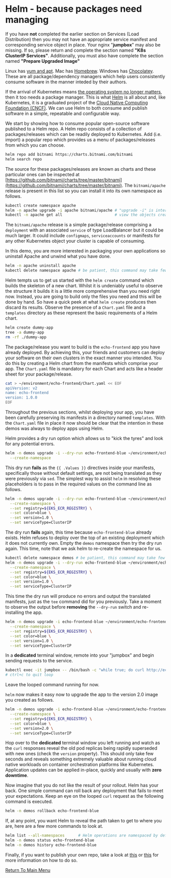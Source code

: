 # Helm - because packages need managing

If you have **not** completed the earlier section on Services (Load Distribution) then you may not have an appropriate service manifest and corresponding service object in place.
Your nginx "**jumpbox**" may also be missing.
If so, please return and complete the section named **"K8s ClusterIP Services"**.
Additionally, you must also have complete the section named **"Prepare Upgraded Image"**

Linux has [yum and apt](https://www.baeldung.com/linux/yum-and-apt).
Mac has [Homebrew](https://brew.sh/).
Windows has [Chocolatey](https://chocolatey.org/).
These are all package/dependency managers which help users consistently consume software in the manner inteded by their authors.

If the arrival of Kubernetes means [the operating system no longer matters](https://www.infoworld.com/article/3322120/sorry-linux-kubernetes-is-now-the-os-that-matters.html), then it too needs a package manager.
This is what [Helm](https://helm.sh/) is all about and, like Kubernetes, it is a graduated project of the [Cloud Native Computing Foundation (CNCF)](https://www.cncf.io/).
We can use Helm to both consume and publish software in a simple, repeatable and configurable way.

We start by showing how to consume popular open-source software published to a Helm repo.
A Helm repo consists of a collection of packages/releases which can be readily deployed to Kubernetes.
Add (i.e. import) a popular repo which provides us a menu of packages/releases from which you can choose.
```bash
helm repo add bitnami https://charts.bitnami.com/bitnami
helm search repo
```

The source for these packages/releases are known as charts and these particular ones can be inspected at [https://github.com/bitnami/charts/tree/master/bitnami](https://github.com/bitnami/charts/tree/master/bitnami).
The `bitnami/apache` release is present in this list so you can install it into its own namespace as follows.
```bash
kubectl create namespace apache
helm -n apache upgrade -i apache bitnami/apache # "upgrade -i" is interpreted as install or upgrade, as necessary
kubectl -n apache get all                       # view the objects created
```

The `bitnami/apache` release is a simple package/release comprising a `deployment` with an associated `service` of type LoadBalancer but it could be much larger.
It could include `configmaps`, `serviceaccounts` or manifests for any other Kubernetes object your cluster is capable of consuming.

In this demo, you are more interested in packaging your own applications so uninstall Apache and unwind what you have done.
```bash
helm -n apache uninstall apache
kubectl delete namespace apache # be patient, this command may take few moments
```

Helm tempts us to get us started with the `helm create` command which builds the skeleton of a new chart.
Whilst it is undeniably useful to observe the structure it builds it is a little more comprehensive than you need right now.
Instead, you are going to build only the files you need and this will be done by hand.
So have a quick peek at what `helm create` produces then discard its results.
Observe the presence of a `Chart.yaml` file and a `templates` directory as these represent the basic requirements of a Helm chart.
```bash
helm create dummy-app
tree -a dummy-app
rm -rf ./dummy-app
```

The package/release you want to build is the `echo-frontend` app you have already deployed.
By achieving this, your friends and customers can deploy your software on their own clusters in the exact manner you intended.
You do this by creating a Helm chart from the manifests which comprise your app.
The `Chart.yaml` file is mandatory for each Chart and acts like a header sheet for your package/release.
```bash
cat > ~/environment/echo-frontend/Chart.yaml << EOF
apiVersion: v2
name: echo-frontend
version: 1.0.0
EOF
```

Throughout the previous sections, whilst deploying your app, you have been carefully preserving its manifests in a directory named `templates`.
With the `Chart.yaml` file in place it now should be clear that the intention in these demos was always to deploy apps using Helm.

Helm provides a dry run option which allows us to "kick the tyres" and look for any potential errors.
```bash
helm -n demos upgrade -i --dry-run echo-frontend-blue ~/environment/echo-frontend/ \
  --create-namespace
```

This dry run **fails** as the `{{ .Values }}` directives inside your manifests, specifically those without default settings, are not being translated as they were previously via `sed`.
The simplest way to assist `helm` in resolving these placeholders is to pass in the required values on the command line as follows.
```bash
helm -n demos upgrade -i --dry-run echo-frontend-blue ~/environment/echo-frontend/ \
  --create-namespace \
  --set registry=${EKS_ECR_REGISTRY} \
  --set color=blue \
  --set version=1.0 \
  --set serviceType=ClusterIP
```

The dry run **fails** again, this time because `echo-frontend-blue` already exists.
Helm refuses to deploy over the top of an existing deployment which it does not currently own.
Empty the `demos` namespace then try the dry run again.
This time, note that we ask helm to re-create the namespace for us.
```bash
kubectl delete namespace demos # be patient, this command may take few moments
helm -n demos upgrade -i --dry-run echo-frontend-blue ~/environment/echo-frontend/ \
  --create-namespace \
  --set registry=${EKS_ECR_REGISTRY} \
  --set color=blue \
  --set version=1.0 \
  --set serviceType=ClusterIP
```

This time the dry run will produce no errors and output the translated manifests, just as the `tee` command did for you previously.
Take a moment to observe the output before **removing** the `--dry-run` switch and re-installing the app.
```bash
helm -n demos upgrade -i echo-frontend-blue ~/environment/echo-frontend/ \
  --create-namespace \
  --set registry=${EKS_ECR_REGISTRY} \
  --set color=blue \
  --set version=1.0 \
  --set serviceType=ClusterIP
```

In a **dedicated** terminal window, remote into your "jumpbox" and begin sending requests to the service.
```bash
kubectl exec -it jumpbox -- /bin/bash -c "while true; do curl http://echo-frontend-blue.demos.svc.cluster.local:80; sleep 0.25; done"
# ctrl+c to quit loop
```

Leave the looped command running for now.

`helm` now makes it easy now to upgrade the app to the version 2.0 image you created as follows.
```bash
helm -n demos upgrade -i echo-frontend-blue ~/environment/echo-frontend/ \
  --create-namespace \
  --set registry=${EKS_ECR_REGISTRY} \
  --set color=blue \
  --set version=2.0 \
  --set serviceType=ClusterIP
```

Hop over to the **dedicated** terminal window you left running and watch as the `curl` responses reveal the old pod replicas being rapidly superseded with new ones (check the `version` property).
This should only take few seconds and reveals something extremely valuable about running cloud native workloads on container orchestration platforms like Kubernetes.
Application updates can be applied in-place, quickly and usually with **zero downtime**.

Now imagine that you do not like the result of your rollout.
Helm has your back.
One simple command can roll back any deployment that fails to meet your expectations.
Keep an eye on the looped `curl` request as the following command is executed.
```bash
helm -n demos rollback echo-frontend-blue
```

If, at any point, you want Helm to reveal the path taken to get to where you are, here are a few more commands to look at.
```bash
helm list --all-namespaces      # Helm operations are namespaced by default
helm -n demos status echo-frontend-blue
helm -n demos history echo-frontend-blue
```

Finally, if you want to publish your own repo, take a look at [this](https://medium.com/containerum/how-to-make-and-share-your-own-helm-package-50ae40f6c221) or [this](https://github.com/komljen/helm-charts) for more information on how to do so.

[Return To Main Menu](/README.md)
